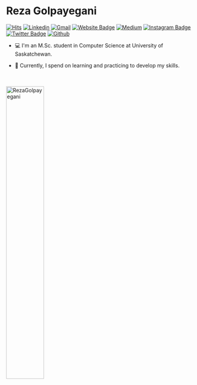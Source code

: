 <h1> Reza Golpayegani </h1>

<!--<a href="https://www.twitter.com/rgolpayegani" target="_blank" rel="noreferrer"><img
src="https://img.shields.io/twitter/follow/rgolpayegani?logo=twitter&style=for-the-badge&color=0891b2&labelColor=1c1917"
/>
-->

<!-- </a> <a href="https://www.github.com/RezaGolpayegani" target="_blank" rel="noreferrer"><img
src="https://img.shields.io/github/followers/RezaGolpayegani?logo=github&style=for-the-badge&color=0891b2&labelColor=1c1917" /></a> -->

[![Hits](https://hits.seeyoufarm.com/api/count/incr/badge.svg?url=https%3A%2F%2Fgithub.com%2FRezaGolpayegani%2FRezaGolpayegani&count_bg=%2379C83D&title_bg=%23555555&icon=&icon_color=%23E7E7E7&title=Profile+Views&edge_flat=false)](https://hits.seeyoufarm.com)
[![Linkedin](https://img.shields.io/badge/-LinkedIn-blue?style=flat&logo=Linkedin&logoColor=white)](https://www.linkedin.com/in/rezagolpayegani/)
[![Gmail](https://img.shields.io/badge/-Gmail-c14438?style=flat&logo=Gmail&logoColor=white)](mailto:reza.golpayegani1379@gmail.com)
[![Website Badge](https://img.shields.io/badge/-Website-c14438?style=flat&logo=Google-Chrome&logoColor=white&link=https://rezagolpayegani.github.io/)](https://rezagolpayegani.github.io/)
[![Medium](https://github.com/Rishit-dagli/Rishit-dagli/blob/master/badges/medium.svg)](https://medium.com/@RezaGolpayegani)
[![Instagram Badge](https://img.shields.io/badge/-Instagram-purple?logo=instagram&logoColor=white&link=https://instagram.com/rezagolpayegani_/)](https://www.instagram.com/rezagolpayegani_)
[![Twitter Badge](https://img.shields.io/badge/-Twitter-1da1f2?labelColor=1da1f2&logo=twitter&logoColor=white&link=https://twitter.com/rgolpayegani)](https://twitter.com/rgolpayegani)
[![Github](https://img.shields.io/github/followers/RezaGolpayegani?label=Follow&style=social)](https://github.com/RezaGolpayegani)

  <!--add personal website later (between gmail and medium)-->
<!-- -->
  
- 💻 I'm an M.Sc. student in Computer Science at University of Saskatchewan.
<!-- - 🔭 -->
- 🌱 Currently, I spend on learning and practicing to develop my skills. 
<!-- -  I’m currently learning database (SQL and MongoDB). -->
<!-- - 📫 How to reach me: rzgolpayegani@yahoo.com -->
<br>
<br>

<!-- - 🤔 -->
<div>
  <img width="45%" align="left" src="https://github-readme-stats.vercel.app/api/top-langs?username=RezaGolpayegani&show_icons=true&locale=en&layout=compact" alt="RezaGolpayegani" />
<!--   <img width="50%"  src="https://github-readme-streak-stats.herokuapp.com/?user=RezaGolpayegani&" alt="RezaGolpayegani" />  -->
</div>

<!----------------------------->
<!-- COMMENTED FOR LATER USE -->
<!----------------------------->

<!-- STATISTICS -->
<!-- [![Anurag's github stats](https://github-readme-stats.vercel.app/api?username=hejazizo&show_icons=true&count_private=true&include_all_commits=true&theme=dracula)](https://github.com/hejazizo)
 -->
<!-- MEDIUM & BUY ME A COFFEE -->
<!-- 
[![Stackoverflow](https://github.com/Rishit-dagli/Rishit-dagli/blob/master/badges/stackoverflow.svg)](https://stackoverflow.com/users/11878567/rishit-dagli)
 -->
<!--  [![Buy Me A Coffee](https://img.shields.io/badge/-Buy%20Me%20A%20Coffee-db4c4c?style=flat&logo=buy-me-a-coffee&logoColor=ffffff&link=https://ko-fi.com/dinhanhthi)](https://ko-fi.com/dinhanhthi) -->

<!-- Here are some ideas to get you started:

- 🔭 I’m currently working on ...
- 🌱 I’m currently learning ...
- 👯 I’m looking to collaborate on ...
- 🤔 I’m looking for help with ...
- 💬 Ask me about ...
- 📫 How to reach me: ...
- 😄 Pronouns: ...
- ⚡ Fun fact: ...
-->
